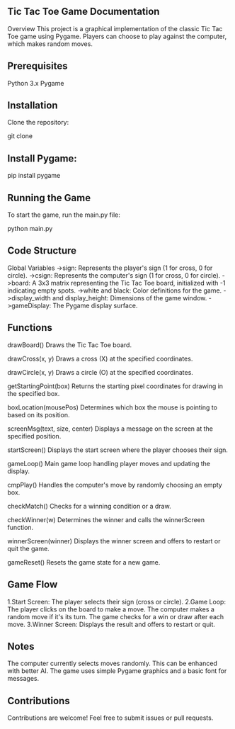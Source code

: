 ## Tic Tac Toe Game Documentation
Overview
This project is a graphical implementation of the classic Tic Tac Toe game using Pygame. Players can choose to play against the computer, which makes random moves.

## Prerequisites
Python 3.x
Pygame
## Installation
Clone the repository:

git clone <repository-url>

## Install Pygame:

pip install pygame

## Running the Game
To start the game, run the main.py file:

python main.py

## Code Structure
Global Variables
->sign: Represents the player's sign (1 for cross, 0 for circle).
->csign: Represents the computer's sign (1 for cross, 0 for circle).
->board: A 3x3 matrix representing the Tic Tac Toe board, initialized with -1 indicating empty spots.
->white and black: Color definitions for the game.
->display_width and display_height: Dimensions of the game window.
->gameDisplay: The Pygame display surface.
## Functions
drawBoard()
Draws the Tic Tac Toe board.

drawCross(x, y)
Draws a cross (X) at the specified coordinates.

drawCircle(x, y)
Draws a circle (O) at the specified coordinates.

getStartingPoint(box)
Returns the starting pixel coordinates for drawing in the specified box.

boxLocation(mousePos)
Determines which box the mouse is pointing to based on its position.

screenMsg(text, size, center)
Displays a message on the screen at the specified position.

startScreen()
Displays the start screen where the player chooses their sign.

gameLoop()
Main game loop handling player moves and updating the display.

cmpPlay()
Handles the computer's move by randomly choosing an empty box.

checkMatch()
Checks for a winning condition or a draw.

checkWinner(w)
Determines the winner and calls the winnerScreen function.

winnerScreen(winner)
Displays the winner screen and offers to restart or quit the game.

gameReset()
Resets the game state for a new game.

## Game Flow
1.Start Screen: The player selects their sign (cross or circle).
2.Game Loop:
The player clicks on the board to make a move.
The computer makes a random move if it's its turn.
The game checks for a win or draw after each move.
3.Winner Screen: Displays the result and offers to restart or quit.
## Notes
The computer currently selects moves randomly. This can be enhanced with better AI.
The game uses simple Pygame graphics and a basic font for messages.
## Contributions
Contributions are welcome! Feel free to submit issues or pull requests.
